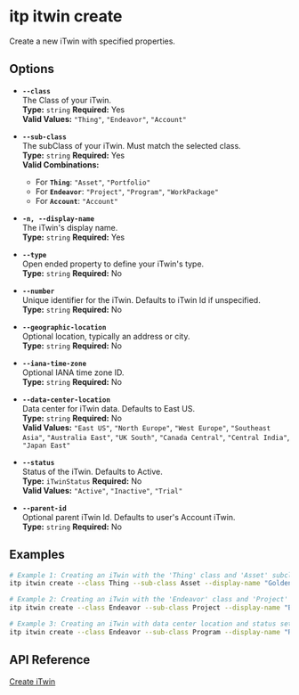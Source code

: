 # itp itwin create

Create a new iTwin with specified properties.

## Options

- **`--class`**  
  The Class of your iTwin.  
  **Type:** `string` **Required:** Yes  
  **Valid Values:** `"Thing"`, `"Endeavor"`, `"Account"`

- **`--sub-class`**  
  The subClass of your iTwin. Must match the selected class.  
  **Type:** `string` **Required:** Yes  
  **Valid Combinations:**  
  - For **`Thing`**: `"Asset"`, `"Portfolio"`  
  - For **`Endeavor`**: `"Project"`, `"Program"`, `"WorkPackage"`  
  - For **`Account`**: `"Account"`

- **`-n, --display-name`**  
  The iTwin's display name.  
  **Type:** `string` **Required:** Yes

- **`--type`**  
  Open ended property to define your iTwin's type.  
  **Type:** `string` **Required:** No

- **`--number`**  
  Unique identifier for the iTwin. Defaults to iTwin Id if unspecified.  
  **Type:** `string` **Required:** No

- **`--geographic-location`**  
  Optional location, typically an address or city.  
  **Type:** `string` **Required:** No

- **`--iana-time-zone`**  
  Optional IANA time zone ID.  
  **Type:** `string` **Required:** No

- **`--data-center-location`**  
  Data center for iTwin data. Defaults to East US.  
  **Type:** `string` **Required:** No  
  **Valid Values:** `"East US"`, `"North Europe"`, `"West Europe"`, `"Southeast Asia"`, `"Australia East"`, `"UK South"`, `"Canada Central"`, `"Central India"`, `"Japan East"`

- **`--status`**  
  Status of the iTwin. Defaults to Active.  
  **Type:** `iTwinStatus` **Required:** No  
  **Valid Values:** `"Active"`, `"Inactive"`, `"Trial"`

- **`--parent-id`**  
  Optional parent iTwin Id. Defaults to user's Account iTwin.  
  **Type:** `string` **Required:** No

## Examples

```bash
# Example 1: Creating an iTwin with the 'Thing' class and 'Asset' subclass
itp itwin create --class Thing --sub-class Asset --display-name "Golden Gate Revamp"

# Example 2: Creating an iTwin with the 'Endeavor' class and 'Project' subclass
itp itwin create --class Endeavor --sub-class Project --display-name "Bridge Construction" --geographic-location "San Francisco, CA" --iana-time-zone America/Los_Angeles

# Example 3: Creating an iTwin with data center location and status set to 'Trial'
itp itwin create --class Endeavor --sub-class Program --display-name "Rail Network" --data-center-location "UK South" --status Trial
```

## API Reference

[Create iTwin](https://developer.bentley.com/apis/itwins/operations/create-itwin/)
